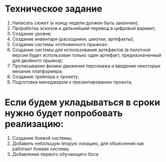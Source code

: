 # Техническое задание
1.	Написать сюжет (к концу недели должен быть закончен);
2.	Проработка эскизов и дальнейший перевод в цифровой вариант;
3.	Создание уровня;
4.	Создание инвентаря (расходники, шмотки, артефакты);
5.	Создание системы «отложенного прыжка»;
6.	Создание системы для использования артефактов (в пилотной версии будет использован только один артефакт, предназначенный для двойного прыжка);
7.	Прописывание физики движения персонажа и введение некоторых механик платформера;
8.	Создание трейлера к проекту;
9.	Подготовка менеджером к презентированию проекта;
# Если будем укладываться в сроки нужно будет попробовать реализацию:
1.	Создание боевой системы;
2.	Добавить небольшую вторую локацию, для объяснения как работает боевая система;
3.	Добавление первого обучающего боса
